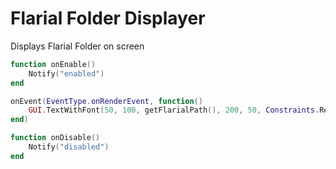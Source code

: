 # Flarial Folder Displayer
Displays Flarial Folder on screen

```lua
function onEnable()
    Notify("enabled")
end

onEvent(EventType.onRenderEvent, function()
    GUI.TextWithFont(50, 100, getFlarialPath(), 200, 50, Constraints.RelativeConstraint(0.25, "height"))
end)

function onDisable()
    Notify("disabled")
end
```